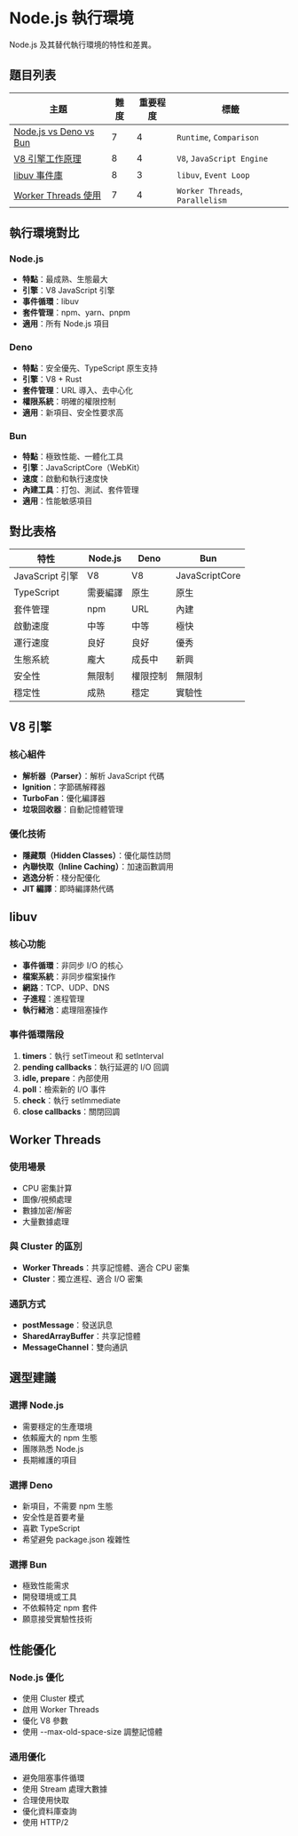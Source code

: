 # Node.js 執行環境

Node.js 及其替代執行環境的特性和差異。

## 題目列表

| 主題 | 難度 | 重要程度 | 標籤 |
|------|------|----------|------|
| [Node.js vs Deno vs Bun](./nodejs_vs_deno_vs_bun.md) | 7 | 4 | `Runtime`, `Comparison` |
| [V8 引擎工作原理](./v8_engine_internals.md) | 8 | 4 | `V8`, `JavaScript Engine` |
| [libuv 事件庫](./libuv_event_library.md) | 8 | 3 | `libuv`, `Event Loop` |
| [Worker Threads 使用](./worker_threads.md) | 7 | 4 | `Worker Threads`, `Parallelism` |

## 執行環境對比

### Node.js
- **特點**：最成熟、生態最大
- **引擎**：V8 JavaScript 引擎
- **事件循環**：libuv
- **套件管理**：npm、yarn、pnpm
- **適用**：所有 Node.js 項目

### Deno
- **特點**：安全優先、TypeScript 原生支持
- **引擎**：V8 + Rust
- **套件管理**：URL 導入、去中心化
- **權限系統**：明確的權限控制
- **適用**：新項目、安全性要求高

### Bun
- **特點**：極致性能、一體化工具
- **引擎**：JavaScriptCore（WebKit）
- **速度**：啟動和執行速度快
- **內建工具**：打包、測試、套件管理
- **適用**：性能敏感項目

## 對比表格

| 特性 | Node.js | Deno | Bun |
|------|---------|------|-----|
| JavaScript 引擎 | V8 | V8 | JavaScriptCore |
| TypeScript | 需要編譯 | 原生 | 原生 |
| 套件管理 | npm | URL | 內建 |
| 啟動速度 | 中等 | 中等 | 極快 |
| 運行速度 | 良好 | 良好 | 優秀 |
| 生態系統 | 龐大 | 成長中 | 新興 |
| 安全性 | 無限制 | 權限控制 | 無限制 |
| 穩定性 | 成熟 | 穩定 | 實驗性 |

## V8 引擎

### 核心組件
- **解析器（Parser）**：解析 JavaScript 代碼
- **Ignition**：字節碼解釋器
- **TurboFan**：優化編譯器
- **垃圾回收器**：自動記憶體管理

### 優化技術
- **隱藏類（Hidden Classes）**：優化屬性訪問
- **內聯快取（Inline Caching）**：加速函數調用
- **逃逸分析**：棧分配優化
- **JIT 編譯**：即時編譯熱代碼

## libuv

### 核心功能
- **事件循環**：非同步 I/O 的核心
- **檔案系統**：非同步檔案操作
- **網路**：TCP、UDP、DNS
- **子進程**：進程管理
- **執行緒池**：處理阻塞操作

### 事件循環階段
1. **timers**：執行 setTimeout 和 setInterval
2. **pending callbacks**：執行延遲的 I/O 回調
3. **idle, prepare**：內部使用
4. **poll**：檢索新的 I/O 事件
5. **check**：執行 setImmediate
6. **close callbacks**：關閉回調

## Worker Threads

### 使用場景
- CPU 密集計算
- 圖像/視頻處理
- 數據加密/解密
- 大量數據處理

### 與 Cluster 的區別
- **Worker Threads**：共享記憶體、適合 CPU 密集
- **Cluster**：獨立進程、適合 I/O 密集

### 通訊方式
- **postMessage**：發送訊息
- **SharedArrayBuffer**：共享記憶體
- **MessageChannel**：雙向通訊

## 選型建議

### 選擇 Node.js
- 需要穩定的生產環境
- 依賴龐大的 npm 生態
- 團隊熟悉 Node.js
- 長期維護的項目

### 選擇 Deno
- 新項目，不需要 npm 生態
- 安全性是首要考量
- 喜歡 TypeScript
- 希望避免 package.json 複雜性

### 選擇 Bun
- 極致性能需求
- 開發環境或工具
- 不依賴特定 npm 套件
- 願意接受實驗性技術

## 性能優化

### Node.js 優化
- 使用 Cluster 模式
- 啟用 Worker Threads
- 優化 V8 參數
- 使用 --max-old-space-size 調整記憶體

### 通用優化
- 避免阻塞事件循環
- 使用 Stream 處理大數據
- 合理使用快取
- 優化資料庫查詢
- 使用 HTTP/2
